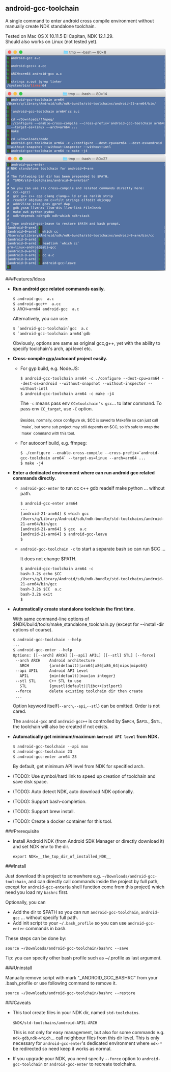 ## android-gcc-toolchain
A single command to enter android cross compile environment without manually create NDK standalone toolchain. 

Tested on Mac OS X 10.11.5 EI Capitan, NDK 12.1.29.  
Should also works on Linux (not tested yet).

![android-gcc](doc/android-gcc.png)
![android-gcc-toolchain](doc/android-gcc-toolchain.png)
![android-gcc-enter](doc/android-gcc-enter.png)


###Features/Ideas

- **Run android gcc related commands easily.**

    ```
    $ android-gcc  a.c
    $ android-gcc++  a.cc
    $ ARCH=arm64 android-gcc  a.c
    ```    
    Alternatively, you can use:
    ```
    $ `android-gcc-toolchain`gcc  a.c
    $ `android-gcc-toolchain arm64`gdb
    ```
    Obviously, options are same as original gcc,g++, yet with the ability to specify toolchain's arch, api level etc.
    
- **Cross-compile gyp/autoconf project easily.**

    - For gyp build, e.g. Node.JS:
    
        ```
        $ android-gcc-toolchain arm64 -c ./configure --dest-cpu=arm64 --dest-os=android --without-snapshot --without-inspector --without-intl 
        $ android-gcc-toolchain arm64 -c make -j4 
        ```
    
        The `-c` means pass env `CC=toolchain's gcc`... to later command. 
        To pass env `CC_target`, use `-C` option.
        
        <sub>
        Besides, normally, once configure ok, $CC is saved to Makefile so can just call `make`, 
        but some sub project may still depends on $CC, so it's safe to wrap the `make` command with this tool.
        </sub>
    
    - For autoconf build, e.g. ffmpeg:
    
        ```
        $ ./configure --enable-cross-compile --cross-prefix=`android-gcc-toolchain arm64` --target-os=linux --arch=arm64 ...
        $ make -j4
        ```

- **Enter a dedicated environment where can run android gcc related commands directly.**

    - `android-gcc-enter` to run cc c++ gdb readelf make python ... without path.

        ```
        $ android-gcc-enter arm64
        ...
        [android-21-arm64] $ which gcc
        /Users/q/Library/Android/sdk/ndk-bundle/std-toolchains/android-21-arm64/bin/gcc
        [android-21-arm64] $ gcc  a.c
        [android-21-arm64] $ android-gcc-leave
        $ 
        ```
    - `android-gcc-toolchain -c` to start a separate bash so can run $CC ...
    
        It does not change $PATH.
        ```
        $ android-gcc-toolchain arm64 -c
        bash-3.2$ echo $CC
        /Users/q/Library/Android/sdk/ndk-bundle/std-toolchains/android-21-arm64/bin/gcc
        bash-3.2$ $CC  a.c
        bash-3.2$ exit
        $ 
        ```

- **Automatically create standalone toolchain the first time.**

    With same command-line options of 
    $NDK/build/tools/make_standalone_toolchain.py (except for --install-dir options of course).    

    ```
    $ android-gcc-toolchain --help
    ...
    $ android-gcc-enter --help
    Options: [[--arch] ARCH］[[--api] APIL] [[--stl] STL] [--force]
     --arch ARCH    Android architecture
       ARCH         {arm(default)|arm64|x86|x86_64|mips|mips64}
     --api APIL     Android API Level
       APIL         {min(default)|max|an integer}
     --stl STL      C++ STL to use
       STL          {gnustl(default)|libc++|stlport}
     --force        delete existing toolchain dir then create
     ...
    ```
    Option keyword itself(`--arch`,`--api`,`--stl`) can be omitted. Order is not cared.
    
    The `android-gcc` and `android-gcc++` is controlled by $`ARCH`, $`APIL`, $`STL`, 
    the toolchain will also be created if not exists. 
    
- **Automatically get minimum/maximum `Android API level` from NDK.**

    ```
    $ android-gcc-toolchain --api max
    $ android-gcc-toolchain 23
    $ android-gcc-enter arm64 23
    ```
    By default, get minimum API level from NDK for specified arch.

- (TODO): Use symbol/hard link to speed up creation of toolchain and save disk space. 
- (TODO): Auto detect NDK, auto download NDK optionally. 
- (TODO): Support bash-completion. 
- (TODO): Support brew install. 
- (TODO): Create a docker container for this tool. 

###Prerequisite

- Install Android NDK (from Android SDK Manager or directly download it) and set NDK env to the dir.

    ```
    export NDK=__the_top_dir_of_installed_NDK__
    ```

###Install

Just download this project to somewhere e.g. `~/Downloads/android-gcc-toolchain`, and can directly call commands inside the project by full path, 
except for `android-gcc-enter`(a shell function come from this project) which need you load my `bashrc` first.
   
Optionally, you can 
- Add the dir to $PATH so you can run `android-gcc-toolchain`, `android-gcc` ... without specify full path.
- Add init script to your `~/.bash_profile` so you can use `android-gcc-enter` commands in bash.

These steps can be done by:
```
source ~/Downloads/android-gcc-toolchain/bashrc --save
```
Tip: you can specify other bash profile such as ~/.profile as last argument.
    
###Uninstall

Manually remove script with mark "_ANDROID_GCC_BASHRC" from your .bash_profile or use following command to remove it.
```
source ~/Downloads/android-gcc-toolchain/bashrc --restore
```
    
###Caveats
- This tool create files in your NDK dir, named `std-toolchains`.

    `$NDK/std-toolchains/android-APIL-ARCH`

    This is not only for easy management, but also for some commands e.g. 
    `ndk-gdb`,`ndk-which`... call neighbour files from this dir level.
    This is only necessary for `android-gcc-enter`'s dedicated environment
    where `ndk-*` be redirected so need keep it works as normal.

- If you upgrade your NDK, you need specify `--force` option to 
`android-gcc-toolchain` or `android-gcc-enter` to recreate toolchains. 
